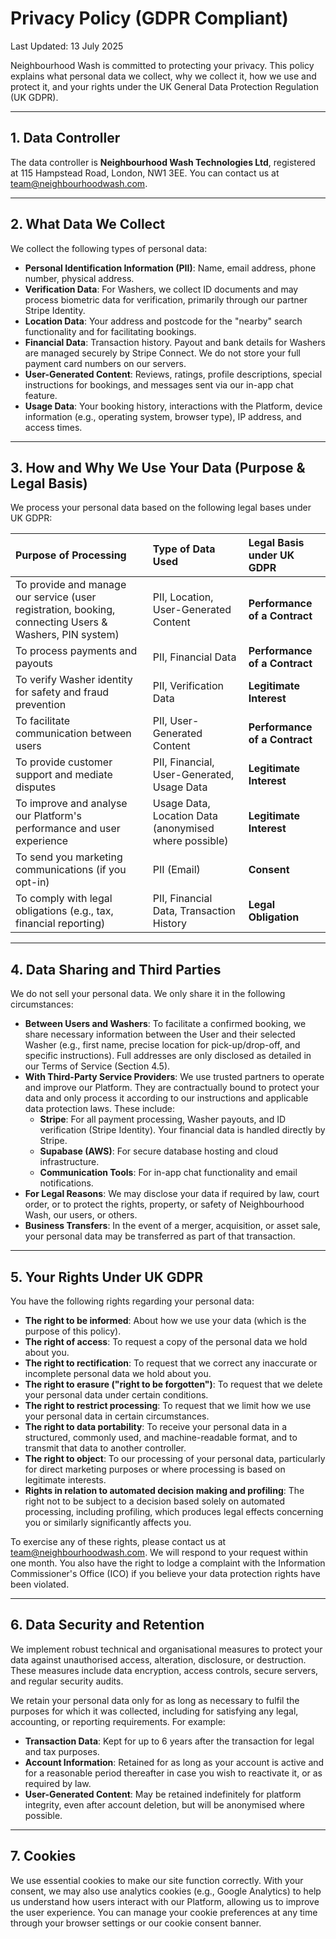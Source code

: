 # Privacy Policy (GDPR Compliant)

Last Updated: 13 July 2025

Neighbourhood Wash is committed to protecting your privacy. This policy explains what personal data we collect, why we collect it, how we use and protect it, and your rights under the UK General Data Protection Regulation (UK GDPR).

---

## 1. Data Controller

The data controller is **Neighbourhood Wash Technologies Ltd**, registered at 115 Hampstead Road, London, NW1 3EE. You can contact us at team@neighbourhoodwash.com.

---

## 2. What Data We Collect

We collect the following types of personal data:

- **Personal Identification Information (PII)**: Name, email address, phone number, physical address.
- **Verification Data**: For Washers, we collect ID documents and may process biometric data for verification, primarily through our partner Stripe Identity.
- **Location Data**: Your address and postcode for the "nearby" search functionality and for facilitating bookings.
- **Financial Data**: Transaction history. Payout and bank details for Washers are managed securely by Stripe Connect. We do not store your full payment card numbers on our servers.
- **User-Generated Content**: Reviews, ratings, profile descriptions, special instructions for bookings, and messages sent via our in-app chat feature.
- **Usage Data**: Your booking history, interactions with the Platform, device information (e.g., operating system, browser type), IP address, and access times.

---

## 3. How and Why We Use Your Data (Purpose & Legal Basis)

We process your personal data based on the following legal bases under UK GDPR:

| Purpose of Processing                                                                                  | Type of Data Used                                     | Legal Basis under UK GDPR     |
| :----------------------------------------------------------------------------------------------------- | :---------------------------------------------------- | :---------------------------- |
| To provide and manage our service (user registration, booking, connecting Users & Washers, PIN system) | PII, Location, User-Generated Content                 | **Performance of a Contract** |
| To process payments and payouts                                                                        | PII, Financial Data                                   | **Performance of a Contract** |
| To verify Washer identity for safety and fraud prevention                                              | PII, Verification Data                                | **Legitimate Interest**       |
| To facilitate communication between users                                                              | PII, User-Generated Content                           | **Performance of a Contract** |
| To provide customer support and mediate disputes                                                       | PII, Financial, User-Generated, Usage Data            | **Legitimate Interest**       |
| To improve and analyse our Platform's performance and user experience                                  | Usage Data, Location Data (anonymised where possible) | **Legitimate Interest**       |
| To send you marketing communications (if you opt-in)                                                   | PII (Email)                                           | **Consent**                   |
| To comply with legal obligations (e.g., tax, financial reporting)                                      | PII, Financial Data, Transaction History              | **Legal Obligation**          |

---

## 4. Data Sharing and Third Parties

We do not sell your personal data. We only share it in the following circumstances:

- **Between Users and Washers**: To facilitate a confirmed booking, we share necessary information between the User and their selected Washer (e.g., first name, precise location for pick-up/drop-off, and specific instructions). Full addresses are only disclosed as detailed in our Terms of Service (Section 4.5).
- **With Third-Party Service Providers**: We use trusted partners to operate and improve our Platform. They are contractually bound to protect your data and only process it according to our instructions and applicable data protection laws. These include:
  - **Stripe**: For all payment processing, Washer payouts, and ID verification (Stripe Identity). Your financial data is handled directly by Stripe.
  - **Supabase (AWS)**: For secure database hosting and cloud infrastructure.
  - **Communication Tools**: For in-app chat functionality and email notifications.
- **For Legal Reasons**: We may disclose your data if required by law, court order, or to protect the rights, property, or safety of Neighbourhood Wash, our users, or others.
- **Business Transfers**: In the event of a merger, acquisition, or asset sale, your personal data may be transferred as part of that transaction.

---

## 5. Your Rights Under UK GDPR

You have the following rights regarding your personal data:

- **The right to be informed**: About how we use your data (which is the purpose of this policy).
- **The right of access**: To request a copy of the personal data we hold about you.
- **The right to rectification**: To request that we correct any inaccurate or incomplete personal data we hold about you.
- **The right to erasure ("right to be forgotten")**: To request that we delete your personal data under certain conditions.
- **The right to restrict processing**: To request that we limit how we use your personal data in certain circumstances.
- **The right to data portability**: To receive your personal data in a structured, commonly used, and machine-readable format, and to transmit that data to another controller.
- **The right to object**: To our processing of your personal data, particularly for direct marketing purposes or where processing is based on legitimate interests.
- **Rights in relation to automated decision making and profiling**: The right not to be subject to a decision based solely on automated processing, including profiling, which produces legal effects concerning you or similarly significantly affects you.

To exercise any of these rights, please contact us at team@neighbourhoodwash.com. We will respond to your request within one month. You also have the right to lodge a complaint with the Information Commissioner's Office (ICO) if you believe your data protection rights have been violated.

---

## 6. Data Security and Retention

We implement robust technical and organisational measures to protect your data against unauthorised access, alteration, disclosure, or destruction. These measures include data encryption, access controls, secure servers, and regular security audits.

We retain your personal data only for as long as necessary to fulfil the purposes for which it was collected, including for satisfying any legal, accounting, or reporting requirements. For example:

- **Transaction Data**: Kept for up to 6 years after the transaction for legal and tax purposes.
- **Account Information**: Retained for as long as your account is active and for a reasonable period thereafter in case you wish to reactivate it, or as required by law.
- **User-Generated Content**: May be retained indefinitely for platform integrity, even after account deletion, but will be anonymised where possible.

---

## 7. Cookies

We use essential cookies to make our site function correctly. With your consent, we may also use analytics cookies (e.g., Google Analytics) to help us understand how users interact with our Platform, allowing us to improve the user experience. You can manage your cookie preferences at any time through your browser settings or our cookie consent banner.

